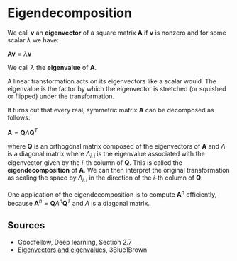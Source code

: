 # Eigendecomposition

We call $\textbf{v}$ an **eigenvector** of a square matrix $\textbf{A}$ if $\textbf{v}$ is nonzero and for some scalar $\lambda$ we have:

$\textbf{A} \textbf{v} = \lambda \textbf{v}$

We call $\lambda$ the **eigenvalue** of $\textbf{A}$.

A linear transformation acts on its eigenvectors like a scalar would. The eigenvalue is the factor by which the eigenvector is stretched (or squished or flipped) under the transformation.

It turns out that every real, symmetric matrix $\textbf{A}$ can be decomposed as follows:

$\textbf{A} = \textbf{Q} \Lambda \textbf{Q}^T$

where $\textbf{Q}$ is an orthogonal matrix composed of the eigenvectors of $\textbf{A}$ and $\Lambda$ is a diagonal matrix where $\Lambda_{i,i}$ is the eigenvalue associated with the eigenvector given by the $i$-th column of $\textbf{Q}$. This is called the **eigendecomposition** of $\textbf{A}$. We can then interpret the original transformation as scaling the space by $\Lambda_{i,i}$ in the direction of the $i$-th column of $\textbf{Q}$.

One application of the eigendecomposition is to compute $\textbf{A}^n$ efficiently, because $\textbf{A}^n = \textbf{Q} \Lambda^n \textbf{Q}^T$ and $\Lambda$ is a diagonal matrix.

## Sources

* Goodfellow, Deep learning, Section 2.7
* [Eigenvectors and eigenvalues](https://www.youtube.com/watch?v=PFDu9oVAE-g), 3Blue1Brown